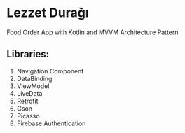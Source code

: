 # Lezzet Durağı
Food Order App with Kotlin and MVVM Architecture Pattern

## Libraries:
1. Navigation Component
2. DataBinding
3. ViewModel
4. LiveData
5. Retrofit
6. Gson
7. Picasso
8. Firebase Authentication






